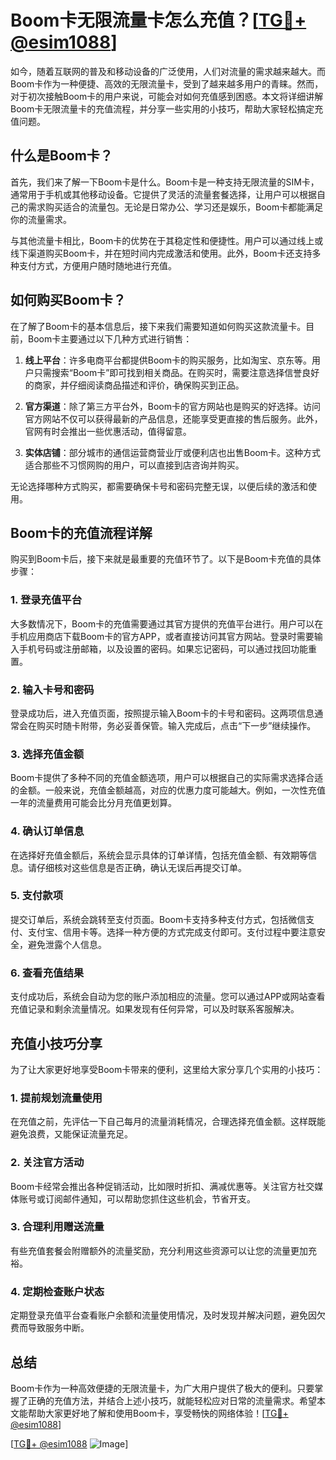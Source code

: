 # Boom卡无限流量卡怎么充值？[[TG💪+ @esim1088](https://t.me/s/esim1088)]

如今，随着互联网的普及和移动设备的广泛使用，人们对流量的需求越来越大。而Boom卡作为一种便捷、高效的无限流量卡，受到了越来越多用户的青睐。然而，对于初次接触Boom卡的用户来说，可能会对如何充值感到困惑。本文将详细讲解Boom卡无限流量卡的充值流程，并分享一些实用的小技巧，帮助大家轻松搞定充值问题。

## 什么是Boom卡？

首先，我们来了解一下Boom卡是什么。Boom卡是一种支持无限流量的SIM卡，通常用于手机或其他移动设备。它提供了灵活的流量套餐选择，让用户可以根据自己的需求购买适合的流量包。无论是日常办公、学习还是娱乐，Boom卡都能满足你的流量需求。

与其他流量卡相比，Boom卡的优势在于其稳定性和便捷性。用户可以通过线上或线下渠道购买Boom卡，并在短时间内完成激活和使用。此外，Boom卡还支持多种支付方式，方便用户随时随地进行充值。

## 如何购买Boom卡？

在了解了Boom卡的基本信息后，接下来我们需要知道如何购买这款流量卡。目前，Boom卡主要通过以下几种方式进行销售：

1. **线上平台**：许多电商平台都提供Boom卡的购买服务，比如淘宝、京东等。用户只需搜索“Boom卡”即可找到相关商品。在购买时，需要注意选择信誉良好的商家，并仔细阅读商品描述和评价，确保购买到正品。

2. **官方渠道**：除了第三方平台外，Boom卡的官方网站也是购买的好选择。访问官方网站不仅可以获得最新的产品信息，还能享受更直接的售后服务。此外，官网有时会推出一些优惠活动，值得留意。

3. **实体店铺**：部分城市的通信运营商营业厅或便利店也出售Boom卡。这种方式适合那些不习惯网购的用户，可以直接到店咨询并购买。

无论选择哪种方式购买，都需要确保卡号和密码完整无误，以便后续的激活和使用。

## Boom卡的充值流程详解

购买到Boom卡后，接下来就是最重要的充值环节了。以下是Boom卡充值的具体步骤：

### 1. 登录充值平台

大多数情况下，Boom卡的充值需要通过其官方提供的充值平台进行。用户可以在手机应用商店下载Boom卡的官方APP，或者直接访问其官方网站。登录时需要输入手机号码或注册邮箱，以及设置的密码。如果忘记密码，可以通过找回功能重置。

### 2. 输入卡号和密码

登录成功后，进入充值页面，按照提示输入Boom卡的卡号和密码。这两项信息通常会在购买时随卡附带，务必妥善保管。输入完成后，点击“下一步”继续操作。

### 3. 选择充值金额

Boom卡提供了多种不同的充值金额选项，用户可以根据自己的实际需求选择合适的金额。一般来说，充值金额越高，对应的优惠力度可能越大。例如，一次性充值一年的流量费用可能会比分月充值更划算。

### 4. 确认订单信息

在选择好充值金额后，系统会显示具体的订单详情，包括充值金额、有效期等信息。请仔细核对这些信息是否正确，确认无误后再提交订单。

### 5. 支付款项

提交订单后，系统会跳转至支付页面。Boom卡支持多种支付方式，包括微信支付、支付宝、信用卡等。选择一种方便的方式完成支付即可。支付过程中要注意安全，避免泄露个人信息。

### 6. 查看充值结果

支付成功后，系统会自动为您的账户添加相应的流量。您可以通过APP或网站查看充值记录和剩余流量情况。如果发现有任何异常，可以及时联系客服解决。

## 充值小技巧分享

为了让大家更好地享受Boom卡带来的便利，这里给大家分享几个实用的小技巧：

### 1. 提前规划流量使用

在充值之前，先评估一下自己每月的流量消耗情况，合理选择充值金额。这样既能避免浪费，又能保证流量充足。

### 2. 关注官方活动

Boom卡经常会推出各种促销活动，比如限时折扣、满减优惠等。关注官方社交媒体账号或订阅邮件通知，可以帮助您抓住这些机会，节省开支。

### 3. 合理利用赠送流量

有些充值套餐会附赠额外的流量奖励，充分利用这些资源可以让您的流量更加充裕。

### 4. 定期检查账户状态

定期登录充值平台查看账户余额和流量使用情况，及时发现并解决问题，避免因欠费而导致服务中断。

## 总结

Boom卡作为一种高效便捷的无限流量卡，为广大用户提供了极大的便利。只要掌握了正确的充值方法，并结合上述小技巧，就能轻松应对日常的流量需求。希望本文能帮助大家更好地了解和使用Boom卡，享受畅快的网络体验！[[TG💪+ @esim1088](https://t.me/s/esim1088)]

[[TG💪+ @esim1088](https://t.me/s/esim1088) ![Image](https://i.postimg.cc/4NQfJmqS/Snipaste-2025-05-13-00-14-12.png)]